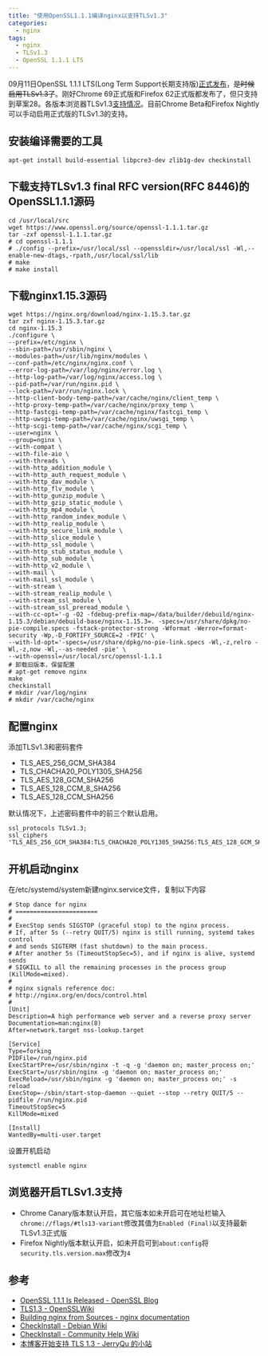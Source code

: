 ```yaml
---
title: "使用OpenSSL1.1.1编译nginx以支持TLSv1.3"
categories:
  - nginx
tags:
  - nginx
  - TLSv1.3
  - OpenSSL 1.1.1 LTS
---
```


09月11日OpenSSL 1.1.1 LTS(Long Term Support长期支持版)[正式发布](https://www.openssl.org/blog/blog/2018/09/11/release111/)，~~是时候启用TLSv1.3了~~。刚好Chrome 69正式版和Firefox 62正式版都发布了，但只支持到草案28。各版本浏览器TLSv1.3[支持情况](https://caniuse.com/#feat=tls1-3)。目前Chrome Beta和Firefox Nightly可以手动启用正式版的TLSv1.3的支持。

## 安装编译需要的工具

```shell
apt-get install build-essential libpcre3-dev zlib1g-dev checkinstall
```

## 下载支持TLSv1.3 final RFC version(RFC 8446)的OpenSSL1.1.1源码

```shell
cd /usr/local/src
wget https://www.openssl.org/source/openssl-1.1.1.tar.gz
tar -zxf openssl-1.1.1.tar.gz
# cd openssl-1.1.1
# ./config --prefix=/usr/local/ssl --openssldir=/usr/local/ssl -Wl,--enable-new-dtags,-rpath,/usr/local/ssl/lib
# make
# make install
```

## 下载nginx1.15.3源码

```shell
wget https://nginx.org/download/nginx-1.15.3.tar.gz
tar zxf nginx-1.15.3.tar.gz
cd nginx-1.15.3
./configure \
--prefix=/etc/nginx \
--sbin-path=/usr/sbin/nginx \
--modules-path=/usr/lib/nginx/modules \
--conf-path=/etc/nginx/nginx.conf \
--error-log-path=/var/log/nginx/error.log \
--http-log-path=/var/log/nginx/access.log \
--pid-path=/var/run/nginx.pid \
--lock-path=/var/run/nginx.lock \
--http-client-body-temp-path=/var/cache/nginx/client_temp \
--http-proxy-temp-path=/var/cache/nginx/proxy_temp \
--http-fastcgi-temp-path=/var/cache/nginx/fastcgi_temp \
--http-uwsgi-temp-path=/var/cache/nginx/uwsgi_temp \
--http-scgi-temp-path=/var/cache/nginx/scgi_temp \
--user=nginx \
--group=nginx \
--with-compat \
--with-file-aio \
--with-threads \
--with-http_addition_module \
--with-http_auth_request_module \
--with-http_dav_module \
--with-http_flv_module \
--with-http_gunzip_module \
--with-http_gzip_static_module \
--with-http_mp4_module \
--with-http_random_index_module \
--with-http_realip_module \
--with-http_secure_link_module \
--with-http_slice_module \
--with-http_ssl_module \
--with-http_stub_status_module \
--with-http_sub_module \
--with-http_v2_module \
--with-mail \
--with-mail_ssl_module \
--with-stream \
--with-stream_realip_module \
--with-stream_ssl_module \
--with-stream_ssl_preread_module \
--with-cc-opt='-g -O2 -fdebug-prefix-map=/data/builder/debuild/nginx-1.15.3/debian/debuild-base/nginx-1.15.3=. -specs=/usr/share/dpkg/no-pie-compile.specs -fstack-protector-strong -Wformat -Werror=format-security -Wp,-D_FORTIFY_SOURCE=2 -fPIC' \
--with-ld-opt='-specs=/usr/share/dpkg/no-pie-link.specs -Wl,-z,relro -Wl,-z,now -Wl,--as-needed -pie' \
--with-openssl=/usr/local/src/openssl-1.1.1
# 卸载旧版本，保留配置
# apt-get remove nginx
make
checkinstall
# mkdir /var/log/nginx
# mkdir /var/cache/nginx
```

## 配置nginx

添加TLSv1.3和密码套件

* TLS_AES_256_GCM_SHA384
* TLS_CHACHA20_POLY1305_SHA256
* TLS_AES_128_GCM_SHA256
* TLS_AES_128_CCM_8_SHA256
* TLS_AES_128_CCM_SHA256

默认情况下，上述密码套件中的前三个默认启用。

```shell
ssl_protocols TLSv1.3;
ssl_ciphers 'TLS_AES_256_GCM_SHA384:TLS_CHACHA20_POLY1305_SHA256:TLS_AES_128_GCM_SHA256';
```

## 开机启动nginx

在/etc/systemd/system新建nginx.service文件，复制以下内容

```shell
# Stop dance for nginx
# =======================
#
# ExecStop sends SIGSTOP (graceful stop) to the nginx process.
# If, after 5s (--retry QUIT/5) nginx is still running, systemd takes control
# and sends SIGTERM (fast shutdown) to the main process.
# After another 5s (TimeoutStopSec=5), and if nginx is alive, systemd sends
# SIGKILL to all the remaining processes in the process group (KillMode=mixed).
#
# nginx signals reference doc:
# http://nginx.org/en/docs/control.html
#
[Unit]
Description=A high performance web server and a reverse proxy server
Documentation=man:nginx(8)
After=network.target nss-lookup.target

[Service]
Type=forking
PIDFile=/run/nginx.pid
ExecStartPre=/usr/sbin/nginx -t -q -g 'daemon on; master_process on;'
ExecStart=/usr/sbin/nginx -g 'daemon on; master_process on;'
ExecReload=/usr/sbin/nginx -g 'daemon on; master_process on;' -s reload
ExecStop=-/sbin/start-stop-daemon --quiet --stop --retry QUIT/5 --pidfile /run/nginx.pid
TimeoutStopSec=5
KillMode=mixed

[Install]
WantedBy=multi-user.target
```

设置开机启动

```shell
systemctl enable nginx
```

## 浏览器开启TLSv1.3支持

* Chrome Canary版本默认开启，其它版本如未开启可在地址栏输入`chrome://flags/#tls13-variant`修改其值为`Enabled (Final)`以支持最新TLSv1.3正式版
* Firefox Nightly版本默认开启，如未开启可到`about:config`将`security.tls.version.max`修改为`4`

## 参考

* [OpenSSL 1.1.1 Is Released - OpenSSL Blog](https://www.openssl.org/blog/blog/2018/09/11/release111/)
* [TLS1.3 - OpenSSLWiki](https://wiki.openssl.org/index.php/TLS1.3)
* [Building nginx from Sources - nginx documentation](https://nginx.org/en/docs/configure.html)
* [CheckInstall - Debian Wiki](https://wiki.debian.org/CheckInstall)
* [CheckInstall - Community Help Wiki](https://help.ubuntu.com/community/CheckInstall)
* [本博客开始支持 TLS 1.3 - JerryQu 的小站](https://imququ.com/post/enable-tls-1-3.html)
